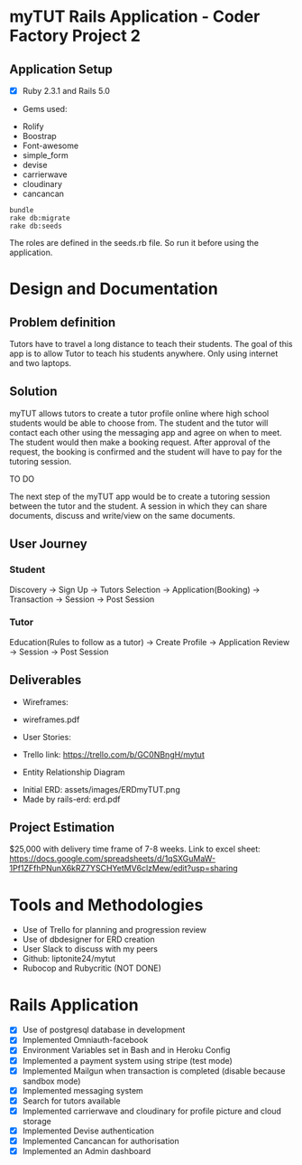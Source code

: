 # myTUT Rails Application - Coder Factory Project 2

## Application Setup

- [x] Ruby 2.3.1 and Rails 5.0
- Gems used:
* Rolify
* Boostrap
* Font-awesome
* simple_form
* devise
* carrierwave
* cloudinary
* cancancan

```
bundle
rake db:migrate
rake db:seeds
```
The roles are defined in the seeds.rb file. So run it before using the application.

# Design and Documentation

## Problem definition

Tutors have to travel a long distance to teach their students.
The goal of this app is to allow Tutor to teach his students anywhere. Only
using internet and two laptops.

## Solution

myTUT allows tutors to create a tutor profile online where high school students
would be able to choose from. The student and the tutor will contact each other
using the messaging app and agree on when to meet. The student would then make
a booking request. After approval of the request, the booking is confirmed and
the student will have to pay for the tutoring session.

TO DO

The next step of the myTUT app would be to create a tutoring session between the
tutor and the student. A session in which they can share documents, discuss and
write/view on the same documents.

## User Journey

### Student

Discovery -> Sign Up -> Tutors Selection -> Application(Booking) -> Transaction
-> Session -> Post Session

### Tutor

Education(Rules to follow as a tutor) -> Create Profile -> Application Review
-> Session -> Post Session

## Deliverables

- Wireframes:
* wireframes.pdf

- User Stories:
* Trello link: https://trello.com/b/GC0NBngH/mytut

- Entity Relationship Diagram
* Initial ERD: assets/images/ERDmyTUT.png
* Made by rails-erd: erd.pdf

## Project Estimation

$25,000 with delivery time frame of 7-8 weeks.
Link to excel sheet: https://docs.google.com/spreadsheets/d/1qSXGuMaW-1Pf1ZFfhPNunX6kRZ7YSCHYetMV6clzMew/edit?usp=sharing

# Tools and Methodologies

* Use of Trello for planning and progression review
* Use of dbdesigner for ERD creation
* User Slack to discuss with my peers
* Github: liptonite24/mytut
* Rubocop and Rubycritic (NOT DONE)

# Rails Application

- [x] Use of postgresql database in development
- [x] Implemented Omniauth-facebook
- [x] Environment Variables set in Bash and in Heroku Config
- [x] Implemented a payment system using stripe (test mode)
- [x] Implemented Mailgun when transaction is completed (disable because sandbox mode)
- [x] Implemented messaging system
- [x] Search for tutors available
- [x] Implemented carrierwave and cloudinary for profile picture and cloud storage
- [x] Implemented Devise authentication
- [x] Implemented Cancancan for authorisation
- [x] Implemented an Admin dashboard
